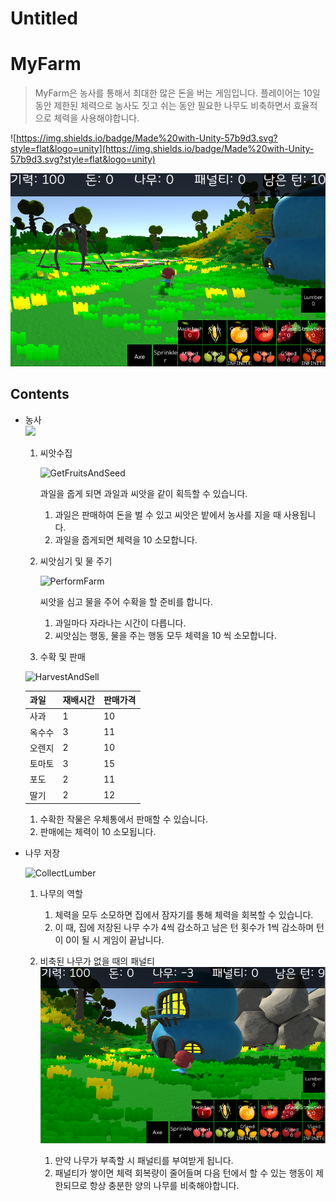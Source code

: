 # Untitled

# MyFarm

> MyFarm은 농사를 통해서 최대한 많은 돈을 버는 게임입니다. 플레이어는 10일 동안 제한된 체력으로 농사도 짓고 쉬는 동안 필요한 나무도 비축하면서 효율적으로 체력을 사용해야합니다.
> 

![https://img.shields.io/badge/Made%20with-Unity-57b9d3.svg?style=flat&logo=unity](https://img.shields.io/badge/Made%20with-Unity-57b9d3.svg?style=flat&logo=unity)

![Title](./Field/Imgs/ExampleImage.png)

## Contents

- 농사
<br><img width = '200' src = "[https://user-images.githubusercontent.com/16252688/94056175-e7367f00-fe18-11ea-93e8-f258db562531.PNG](https://user-images.githubusercontent.com/16252688/94056175-e7367f00-fe18-11ea-93e8-f258db562531.PNG)"><br>
    1. 씨앗수집
        
		![GetFruitsAndSeed](./Field/Imgs/GetFruitsAndSeed.gif)
        
         과일을 줍게 되면 과일과 씨앗을 같이 획득할 수 있습니다.
        
        1. 과일은 판매하여 돈을 벌 수 있고 씨앗은 밭에서 농사를 지을 때 사용됩니다.
        2. 과일을 줍게되면 체력을 10 소모합니다.
        
    2. 씨앗심기  및 물 주기
        
        ![PerformFarm](./Field/Imgs/PerformFarm.gif)
        
        씨앗을 심고 물을 주어 수확을 할 준비를 합니다.
        
        1. 과일마다 자라나는 시간이 다릅니다.
        2. 씨앗심는 행동, 물을 주는 행동 모두 체력을 10 씩 소모합니다.
        
    
    1. 수확 및 판매
    
    ![HarvestAndSell](./Field/Imgs/HarvestAndSell.gif)
    
    | 과일 | 재배시간 | 판매가격 |
    | --- | --- | --- |
    | 사과 | 1 | 10 |
    | 옥수수 | 3 | 11 |
    | 오렌지 | 2 | 10 |
    | 토마토 | 3 | 15 |
    | 포도 | 2 | 11 |
    | 딸기 | 2 | 12 |
    1. 수확한 작물은 우체통에서 판매할 수 있습니다.
    2. 판매에는 체력이 10 소모됩니다.
- 나무 저장
    
    ![CollectLumber](./Field/Imgs/CollectLumber.gif)
    
    1. 나무의 역할
        1. 체력을 모두 소모하면 집에서 잠자기를 통해 체력을 회복할 수 있습니다.
        2. 이 때, 집에 저장된 나무 수가 4씩 감소하고 남은 턴 횟수가 1씩 감소하며 턴이 0이 될 시 게임이 끝납니다.
    
    2.  비축된 나무가 없을 때의 패널티
		![lumberPenalty](./Field/Imgs/lumberPenalty.png)
		1. 만약 나무가 부족할 시 패널티를 부여받게 됩니다.
		2. 패널티가 쌓이면 체력 회복량이 줄어들며 다음 턴에서 할 수 있는 행동이 제한되므로 항상 충분한 양의 나무를 비축해야합니다.